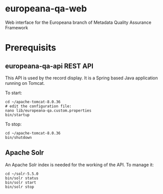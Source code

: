 # europeana-qa-web
Web interface for the Europeana branch of Metadata Quality Assurance Framework 

# Prerequisits

## europeana-qa-api REST API

This API is used by the record display. It is a Spring based Java application running on Tomcat.

To start:

```
cd ~/apache-tomcat-8.0.36
# edit the configuration file:
nano lib/europeana-qa.custom.properties
bin/startup
```

To stop:

```
cd ~/apache-tomcat-8.0.36
bin/shutdown
```

## Apache Solr

An Apache Solr index is needed for the working of the API. To manage it:

```
cd ~/solr-5.5.0
bin/solr status
bin/solr start
bin/solr stop
```


